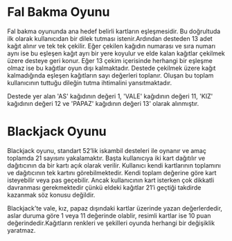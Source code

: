 # Fal Bakma Oyunu

Fal bakma oyununda ana hedef belirli kartların eşleşmesidir. Bu doğrultuda ilk olarak kullanıcıdan bir dilek tutması istenir.Ardından desteden 13 adet kağıt alınır ve tek tek çekilir. Eğer çekilen kağıdın numarası ve sıra numarı aynı ise bu eşleşen kağıt ayrı bir yere koyulur ve elde kalan kağıtlar çekilmek üzere desteye geri konur. Eğer 13 çekim içerisinde herhangi bir eşleşme olmaz ise bu kağıtlar oyun dışı kalmaktadır. Destede çekilmek üzere kağıt kalmadığında eşleşen kağıtların sayı değerleri toplanır. Oluşan bu toplam kullanıcının tuttuğu dileğin tutma ihtimalini yansıtmaktadır.

Destede yer alan 'AS' kağıdının değeri 1, 'VALE' kağıdının değeri 11, 'KIZ' kağıdının değeri 12 ve 'PAPAZ' kağıdının değeri 13' olarak alınmıştır.

# Blackjack Oyunu

Blackjack oyunu, standart 52’lik iskambil desteleri ile oynanır ve amaç toplamda 21 sayısını yakalamaktır. Başta kullanıcıya iki kart dağıtılır ve dağıtıcının da bir kartı açık olarak verilir. Kullanıcı kendi kartlarının toplamını ve dağıtıcının tek kartını görebilmektedir. Kendi toplam değerine göre kart isteyebilir veya pas geçebilir. Ancak kullanıcının kart isterken çok dikkatli davranması gerekmektedir çünkü eldeki kağıtlar 21’i geçtiği takdirde kazanmak söz konusu değildir.

Blackjack’te vale, kız, papaz dışındaki kartlar üzerinde yazan değerlerdedir, aslar duruma göre 1 veya 11 değerinde olablir, resimli kartlar ise 10 puan değerindedir.Kağıtların renkleri ve şekilleri oyunda herhangi bir değişiklik yaratmaz.

